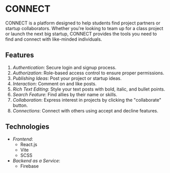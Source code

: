 # CONNECT

CONNECT is a platform designed to help students find project partners or startup collaborators. Whether you're looking to team up for a class project or launch the next big startup, CONNECT provides the tools you need to find and connect with like-minded individuals.


## Features

1. *Authentication*: Secure login and signup process.
2. *Authorization*: Role-based access control to ensure proper permissions.
3. *Publishing Ideas*: Post your project or startup ideas.
4. *Interaction*: Comment on and like posts.
5. *Rich Text Editing*: Style your text posts with bold, italic, and bullet points.
6. *Search Feature*: Find allies by their name or skills.
7. *Collaboration*: Express interest in projects by clicking the "collaborate" button.
8. *Connections*: Connect with others using accept and decline features.

## Technologies

- *Frontend*: 
  - React.js
  - Vite
  - SCSS
- *Backend as a Service*:
  - Firebase
